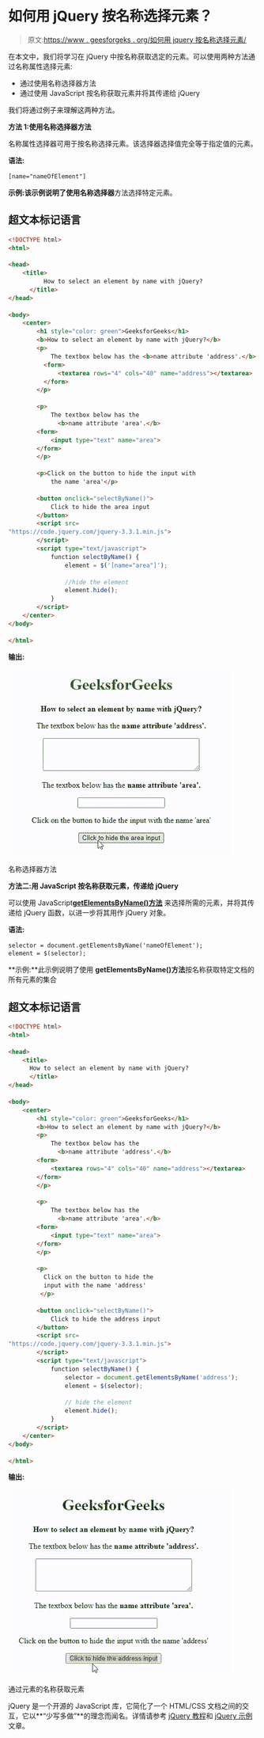 # 如何用 jQuery 按名称选择元素？

> 原文:[https://www . geesforgeks . org/如何用 jquery 按名称选择元素/](https://www.geeksforgeeks.org/how-to-select-an-element-by-name-with-jquery/)

在本文中，我们将学习在 jQuery 中按名称获取选定的元素。可以使用两种方法通过名称属性选择元素:

*   通过使用名称选择器方法
*   通过使用 JavaScript 按名称获取元素并将其传递给 jQuery

我们将通过例子来理解这两种方法。

**方法 1:使用名称选择器方法**

名称属性选择器可用于按名称选择元素。该选择器选择值完全等于指定值的元素。

**语法:**

```html
[name="nameOfElement"]
```

**示例:**该示例说明了使用**名称选择器**方法选择特定元素。

## 超文本标记语言

```html
<!DOCTYPE html>
<html>

<head>
    <title>
          How to select an element by name with jQuery?
      </title>
</head>

<body>
    <center>
        <h1 style="color: green">GeeksforGeeks</h1>
        <b>How to select an element by name with jQuery?</b>
        <p>
            The textbox below has the <b>name attribute 'address'.</b>
          <form>
              <textarea rows="4" cols="40" name="address"></textarea>
          </form>
        </p>

        <p>
            The textbox below has the 
              <b>name attribute 'area'.</b>
        <form>
            <input type="text" name="area">
        </form>
        </p>

        <p>Click on the button to hide the input with
            the name 'area'</p>

        <button onclick="selectByName()">
            Click to hide the area input
        </button>
        <script src=
"https://code.jquery.com/jquery-3.3.1.min.js">
        </script>
        <script type="text/javascript">
            function selectByName() {
                element = $('[name="area"]');

                //hide the element
                element.hide();
            }
        </script>
    </center>
</body>

</html>
```

**输出:**

![](img/3781f8e374e3187c6d85fce3b8ed4edb.png)

名称选择器方法

**方法二:用 JavaScript 按名称获取元素，传递给 jQuery**

可以使用 JavaScript[**getElementsByName()方法**](https://www.geeksforgeeks.org/html-dom-getelementsbyname-method/) 来选择所需的元素，并将其传递给 jQuery 函数，以进一步将其用作 jQuery 对象。

**语法:**

```html
selector = document.getElementsByName('nameOfElement');
element = $(selector);
```

**示例:**此示例说明了使用 **getElementsByName()方法**按名称获取特定文档的所有元素的集合

## 超文本标记语言

```html
<!DOCTYPE html>
<html>

<head>
    <title>
      How to select an element by name with jQuery?
      </title>
</head>

<body>
    <center>
        <h1 style="color: green">GeeksforGeeks</h1>
        <b>How to select an element by name with jQuery?</b>
        <p>
            The textbox below has the 
              <b>name attribute 'address'.</b>
        <form>
            <textarea rows="4" cols="40" name="address"></textarea>
        </form>
        </p>

        <p>
            The textbox below has the 
              <b>name attribute 'area'.</b>
        <form>
            <input type="text" name="area">
        </form>
        </p>

        <p>
          Click on the button to hide the
          input with the name 'address'
         </p>

        <button onclick="selectByName()">
            Click to hide the address input
        </button>
        <script src=
"https://code.jquery.com/jquery-3.3.1.min.js">
        </script>
        <script type="text/javascript">
            function selectByName() {
                selector = document.getElementsByName('address');
                element = $(selector);

                // hide the element
                element.hide();
            }
        </script>
    </center>
</body>

</html>
```

**输出:**

![](img/3e224041f89825766f82ec6573ee308c.png)

通过元素的名称获取元素

jQuery 是一个开源的 JavaScript 库，它简化了一个 HTML/CSS 文档之间的交互，它以**“少写多做”**的理念而闻名。详情请参考 [jQuery 教程](https://www.geeksforgeeks.org/jquery-tutorials/)和 [jQuery 示例](https://www.geeksforgeeks.org/jquery-examples/)文章。